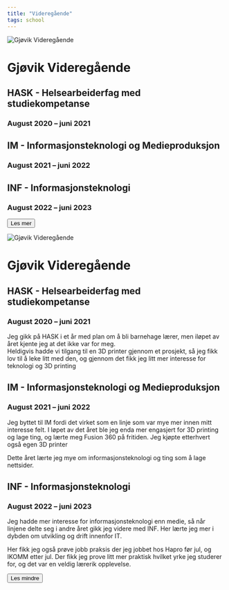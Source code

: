 ```yaml
---
title: "Videregående"
tags: school
---
```


![Gjøvik Videregående](/assets/images/School/GjovikVideregående.jpg)

# Gjøvik Videregående

<div class="spacer"></div>

## HASK - Helsearbeiderfag med studiekompetanse

### August 2020 – juni 2021

<div class="spacer"></div>

## IM - Informasjonsteknologi og Medieproduksjon

### August 2021 – juni 2022

<div class="spacer"></div>

## INF - Informasjonsteknologi

### August 2022 – juni 2023


<div class="spacer"></div>

<button class="expand-button styled">Les mer</button>

<div class="split">

![Gjøvik Videregående](/assets/images/School/GjovikVideregående.jpg)

# Gjøvik Videregående

<div class="spacer"></div>

## HASK - Helsearbeiderfag med studiekompetanse

### August 2020 – juni 2021

Jeg gikk på HASK i et år med plan om å bli barnehage lærer, men iløpet av året kjente jeg at det ikke var for meg.  
Heldigvis hadde vi tilgang til en 3D printer gjennom et prosjekt, så jeg fikk lov til å leke litt med den, og gjennom det fikk jeg litt mer interesse for teknologi og 3D printing

<div class="spacer"></div>

## IM - Informasjonsteknologi og Medieproduksjon

### August 2021 – juni 2022

Jeg byttet til IM fordi det virket som en linje som var mye mer innen mitt interesse felt. I løpet av det året ble jeg enda mer engasjert for 3D printing og lage ting, og lærte meg Fusion 360 på fritiden. Jeg kjøpte etterhvert også egen 3D printer

Dette året lærte jeg mye om informasjonsteknologi og ting som å lage nettsider.

<div class="spacer"></div>

## INF - Informasjonsteknologi

### August 2022 – juni 2023

Jeg hadde mer interesse for informasjonsteknologi enn medie, så når linjene delte seg i andre året gikk jeg videre med INF. Her lærte jeg mer i dybden om utvikling og drift innenfor IT.

Her fikk jeg også prøve jobb praksis der jeg jobbet hos Hapro før jul, og IKOMM etter jul. Der fikk jeg prove litt mer praktisk hvilket yrke jeg studerer for, og det var en veldig lærerik opplevelse.


<div class="spacer"></div>

<button class="expand-button styled">Les mindre</button>